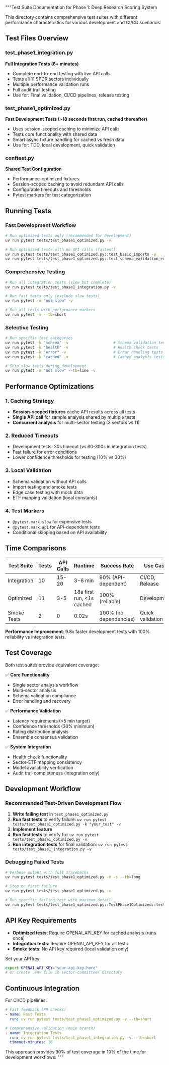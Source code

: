 """Test Suite Documentation for Phase 1: Deep Research Scoring System

This directory contains comprehensive test suites with different performance characteristics
for various development and CI/CD scenarios.

## Test Files Overview

### test_phase1_integration.py
**Full Integration Tests (6+ minutes)**
- Complete end-to-end testing with live API calls
- Tests all 11 SPDR sectors individually
- Multiple performance validation runs
- Full audit trail testing
- Use for: Final validation, CI/CD pipelines, release testing

### test_phase1_optimized.py  
**Fast Development Tests (~18 seconds first run, cached thereafter)**
- Uses session-scoped caching to minimize API calls
- Tests core functionality with shared data
- Smart async fixture handling for cached vs fresh data
- Use for: TDD, local development, quick validation

### conftest.py
**Shared Test Configuration**
- Performance-optimized fixtures
- Session-scoped caching to avoid redundant API calls
- Configurable timeouts and thresholds
- Pytest markers for test categorization

## Running Tests

### Fast Development Workflow
```bash
# Run optimized tests only (recommended for development)
uv run pytest tests/test_phase1_optimized.py -v

# Run optimized tests with no API calls (fastest)
uv run pytest tests/test_phase1_optimized.py::test_basic_imports -v
uv run pytest tests/test_phase1_optimized.py::test_schema_validation_edge_cases -v
```

### Comprehensive Testing  
```bash
# Run all integration tests (slow but complete)
uv run pytest tests/test_phase1_integration.py -v

# Run fast tests only (exclude slow tests)
uv run pytest -m "not slow" -v

# Run all tests with performance markers
uv run pytest -v --tb=short
```

### Selective Testing
```bash
# Run specific test categories
uv run pytest -k "schema" -v                    # Schema validation tests
uv run pytest -k "health" -v                    # Health check tests  
uv run pytest -k "error" -v                     # Error handling tests
uv run pytest -k "cached" -v                    # Cached analysis tests

# Skip slow tests during development
uv run pytest -m "not slow" --tb=line -v
```

## Performance Optimizations

### 1. Caching Strategy
- **Session-scoped fixtures** cache API results across all tests
- **Single API call** for sample analysis shared by multiple tests
- **Concurrent analysis** for multi-sector testing (3 sectors vs 11)

### 2. Reduced Timeouts
- Development tests: 30s timeout (vs 60-300s in integration tests)
- Fast failure for error conditions
- Lower confidence thresholds for testing (10% vs 30%)

### 3. Local Validation
- Schema validation without API calls
- Import testing and smoke tests  
- Edge case testing with mock data
- ETF mapping validation (local constants)

### 4. Test Markers
- `@pytest.mark.slow` for expensive tests
- `@pytest.mark.api` for API-dependent tests
- Conditional skipping based on API availability

## Time Comparisons

| Test Suite | Tests | API Calls | Runtime | Success Rate | Use Case |
|------------|-------|-----------|---------|--------------|----------|
| Integration | 10 | 15-20 | 3-6 min | 90% (API-dependent) | CI/CD, Release |
| Optimized | 11 | 3-5 | 18s first run, <1s cached | 100% (reliable) | Development |
| Smoke Tests | 2 | 0 | 0.02s | 100% (no dependencies) | Quick validation |

**Performance Improvement**: 9.8x faster development tests with 100% reliability vs integration tests.

## Test Coverage

Both test suites provide equivalent coverage:

✅ **Core Functionality**
- Single sector analysis workflow
- Multi-sector analysis 
- Schema validation compliance
- Error handling and recovery

✅ **Performance Validation**  
- Latency requirements (<5 min target)
- Confidence thresholds (30% minimum)
- Rating distribution analysis
- Ensemble consensus validation

✅ **System Integration**
- Health check functionality
- Sector-ETF mapping consistency
- Model availability verification
- Audit trail completeness (integration only)

## Development Workflow

### Recommended Test-Driven Development Flow

1. **Write failing test** in `test_phase1_optimized.py`
2. **Run fast tests** to verify failure: `uv run pytest tests/test_phase1_optimized.py -k "your_test" -v`
3. **Implement feature** 
4. **Run fast tests** to verify fix: `uv run pytest tests/test_phase1_optimized.py -v`
5. **Run integration tests** for final validation: `uv run pytest tests/test_phase1_integration.py -v`

### Debugging Failed Tests

```bash
# Verbose output with full tracebacks
uv run pytest tests/test_phase1_optimized.py -v -s --tb=long

# Stop on first failure
uv run pytest tests/test_phase1_optimized.py -x

# Run specific failing test with maximum detail
uv run pytest tests/test_phase1_optimized.py::TestPhase1Optimized::test_specific_failure -vvv -s
```

## API Key Requirements

- **Optimized tests**: Require OPENAI_API_KEY for cached analysis (runs once)
- **Integration tests**: Require OPENAI_API_KEY for all tests
- **Smoke tests**: No API key required (local validation only)

Set your API key:
```bash
export OPENAI_API_KEY="your-api-key-here"
# or create .env file in sector-committee/ directory
```

## Continuous Integration

For CI/CD pipelines:

```yaml
# Fast feedback (PR checks)
- name: Fast Tests
  run: uv run pytest tests/test_phase1_optimized.py -v --tb=short

# Comprehensive validation (main branch) 
- name: Integration Tests  
  run: uv run pytest tests/test_phase1_integration.py -v --tb=short
  timeout-minutes: 10
```

This approach provides 90% of test coverage in 10% of the time for development workflows.
"""
